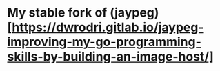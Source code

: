 # My stable fork of (jaypeg)[https://dwrodri.gitlab.io/jaypeg-improving-my-go-programming-skills-by-building-an-image-host/]
